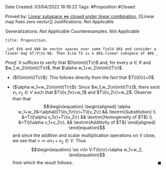 <br />
<br />

Date Created: 03/04/2022 18:18:22
Tags: #Proposition #Closed

Proved by: [Linear subspace $\Leftrightarrow$ closed under linear combination](Linear%20subspace%20iff%20closed%20under%20linear%20combination.md), [[Linear map fixes zero vector]]
Justifications: _Not Applicable_

Generalizations: _Not Applicable_
Counterexamples: _Not Applicable_

``` ad-Proposition
title: Proposition.

_Let $V$ and $W$ be vector spaces over some field $K$ and consider a linear map $T:V\to W$. Then $\im T$ is a $K$-linear subspace of $W$._

```

_Proof_. It suffices to verify that $0\in\im\l(T\r)$ and, for every $\alpha\in K$ and $w_1,w_2\in\im\l(T\r)$, that $\alpha w_1+w_2\in\im\l(T\r)$.
* ($0\in\im\l(T\r)$): This follows directly from the fact that $T\l(0\r)=0$.

* ($\alpha w_1+w_2\in\im\l(T\r)$): Since $w_1,w_2\in\im\l(T\r)$, there exist $v_1,v_2\in V$ such that $T\l(v_1\r)=w_1$ and $T\l(v_2\r)=w_2$. Observe then that
$$\begin{equation}
    \begin{aligned}
        \alpha w_1+w_2&=\alpha\l(T\l(v_1\r)\r)+T\l(v_2\r) && \textrm{Substitution} \\
        &=T\l(\alpha v_1\r)+T\l(v_2\r) && \textrm{Homogeneity of $T$} \\
        &=T\l(\alpha v_1+v_2\r), && \textrm{Additivity of $T$}
    \end{aligned}
\end{equation}$$
and since the addition and scalar multiplication operations on $V$ close, we see that $v\coloneqq\alpha v_1+v_2\in V$. Thus
$$\begin{equation}
    \ex v\in V:T\l(v\r)=\alpha w_1+w_2,
\end{equation}$$
from which the result follows.<span style="float:right;">$\blacksquare$</span>
